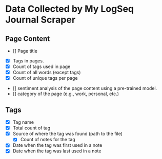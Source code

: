 # Data Collected by My LogSeq Journal Scraper

## Page Content
- [] Page title
- [x] Tags in pages.
- [x] Count of tags used in page
- [x] Count of all words (except tags)
- [x] Count of unique tags per page
- [] sentiment analysis of the page content using a pre-trained model.
- [] category of the page (e.g., work, personal, etc.)

## Tags
- [x] Tag name
- [x] Total count of tag
- [x] Source of where the tag was found (path to the file)
  - [x] Count of notes for the tag
- [x] Date when the tag was first used in a note
- [x] Date when the tag was last used in a note
